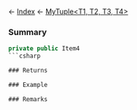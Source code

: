← [Index](Api-Index) ← [MyTuple<T1, T2, T3, T4>](VRage.MyTuple`4)

### Summary

```csharp
private public Item4
```csharp

### Returns

### Example

### Remarks

